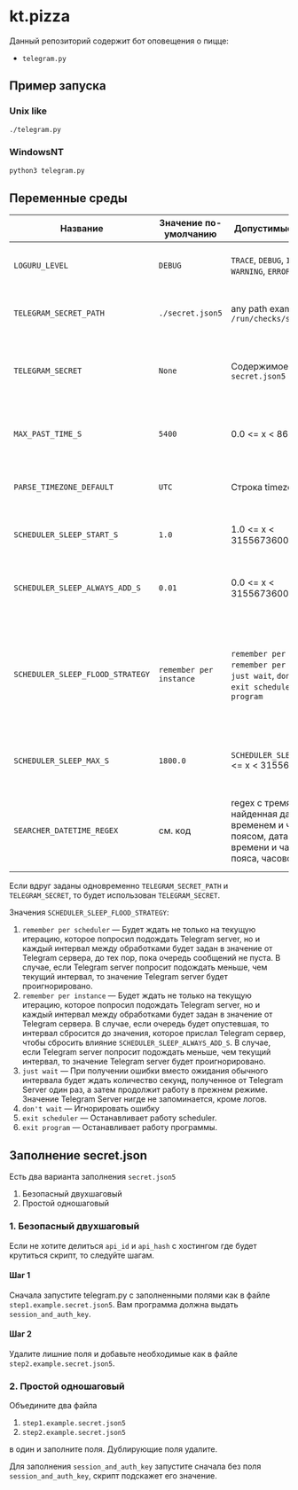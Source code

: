 # kt.pizza
Данный репозиторий содержит бот оповещения о пицце:

* `telegram.py`

## Пример запуска

### Unix like

```bash
./telegram.py
```

### WindowsNT

```cmd
python3 telegram.py
```

## Переменные среды

| Название                         | Значение по-умолчанию                 | Допустимые значения                                                                                                  | Описание   |
|----------------------------------|---------------------------------------|----------------------------------------------------------------------------------------------------------------------|------------|
| `LOGURU_LEVEL`                   | `DEBUG`                               | `TRACE`, `DEBUG`, `INFO`, `WARNING`, `ERROR`                                                                         | Уровень журналирования информации в консоль. |
| `TELEGRAM_SECRET_PATH`           | `./secret.json5`                      | any path example `/run/checks/secret.json5`                                                                          | Место в файловой системе, где хранятся секретные настройки. |
| `TELEGRAM_SECRET`                | `None`                                | Содержимое файла `secret.json5`                                                                                      | Вместо пути `TELEGRAM_SECRET_PATH` можно передать содержимое json файла прям в этой переменной. |
| `MAX_PAST_TIME_S`                | `5400`                                | 0.0 <= x < 86400.0                                                                                                   | Когда событие уже прошло, сколько времени отсчитывать в прошлое? |
| `PARSE_TIMEZONE_DEFAULT`         | `UTC`                                 | Строка timezone                                                                                                      | Если пользователь не указал часовой пояс, какой часовой пояс считать? |
| `SCHEDULER_SLEEP_START_S`        | `1.0`                                 | 1.0 <= x < 3155673600.0                                                                                              | Первоначальный интервал между обработками очереди сообщений |
| `SCHEDULER_SLEEP_ALWAYS_ADD_S`   | `0.01`                                | 0.0 <= x < 3155673600.0                                                                                              | Сколько добавлять времени к интервалу после каждой обработки сообщения |
| `SCHEDULER_SLEEP_FLOOD_STRATEGY` | `remember per instance`               | `remember per scheduler`, `remember per instance`, `just wait`, `don't wait`, `exit scheduler`, `exit program`       | Как реагировать на ошибку `420` `FLOOD` (`FloodWaitError`). Ошибка обозначает, что Telegram сервер просит подождать заданное количество времени. Подробнее ниже. |
| `SCHEDULER_SLEEP_MAX_S`          | `1800.0`                              | `SCHEDULER_SLEEP_START_S` <= x < 3155673600.0                                                                        | Максимальное время ожидание. Только `just wait` не обращает внимание на эту переменную |
| `SEARCHER_DATETIME_REGEX`        | см. код                               | regex с тремя группами: найденная дата со временем и часовым поясом, дата без времени и часового пояса, часовой пояс | Регулярное выражение, по которому программа понимает, что написано в сообщении время |


Если вдруг заданы одновременно `TELEGRAM_SECRET_PATH` и `TELEGRAM_SECRET`, то будет использован `TELEGRAM_SECRET`.

Значения `SCHEDULER_SLEEP_FLOOD_STRATEGY`:

1. `remember per scheduler` — Будет ждать не только на текущую итерацию, которое попросил подождать Telegram server, но и каждый интервал между обработками будет задан в значение от Telegram сервера, до тех пор, пока очередь сообщений не пуста. В случае, если Telegram server попросит подождать меньше, чем текущий интервал, то значение Telegram server будет проигнорировано.
2. `remember per instance` — Будет ждать не только на текущую итерацию, которое попросил подождать Telegram server, но и каждый интервал между обработками будет задан в значение от Telegram сервера. В случае, если очередь будет опустевшая, то интервал сбросится до значения, которое прислал Telegram сервер, чтобы сбросить влияние `SCHEDULER_SLEEP_ALWAYS_ADD_S`. В случае, если Telegram server попросит подождать меньше, чем текущий интервал, то значение Telegram server будет проигнорировано.
3. `just wait` — При получении ошибки вместо ожидания обычного интервала будет ждать количество секунд, полученное от Telegram Server один раз, а затем продолжит работу в прежнем режиме. Значение Telegram Server нигде не запоминается, кроме логов.
4. `don't wait` — Игнорировать ошибку
5. `exit scheduler` — Останавливает работу scheduler.
6. `exit program` — Останавливает работу программы.

## Заполнение secret.json

Есть два варианта заполнения `secret.json5`

1. Безопасный двухшаговый
2. Простой одношаговый

### 1. Безопасный двухшаговый

Если не хотите делиться `api_id` и `api_hash` с хостингом где будет крутиться скрипт, то следуйте шагам.

#### Шаг 1

Сначала запустите telegram.py с заполненными полями как в файле `step1.example.secret.json5`. Вам программа должна выдать `session_and_auth_key`.

#### Шаг 2

Удалите лишние поля и добавьте необходимые как в файле `step2.example.secret.json5`.

### 2. Простой одношаговый

Объедините два файла

1. `step1.example.secret.json5`
2. `step2.example.secret.json5`

в один и заполните поля. Дублирующие поля удалите.

Для заполнения `session_and_auth_key` запустите сначала без поля `session_and_auth_key`, скрипт подскажет его значение.
